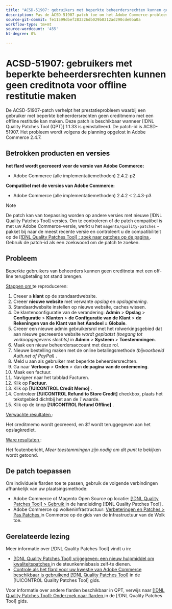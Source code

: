 ```yaml
---
title: "ACSD-51907: gebruikers met beperkte beheerdersrechten kunnen geen creditnota voor offline terugbetaling maken"
description: Pas de ACSD-51907-patch toe om het Adobe Commerce-probleem op te lossen, waarbij de gebruiker met beperkte beheerdersrechten geen creditmemo met een offlinerestitutie kan maken.
source-git-commit: fe11599dbef283326db029b0312ad290cde0ba0a
workflow-type: tm+mt
source-wordcount: '455'
ht-degree: 0%

---
```


# ACSD-51907: gebruikers met beperkte beheerdersrechten kunnen geen creditnota voor offline restitutie maken

De ACSD-51907-patch verhelpt het prestatieprobleem waarbij een gebruiker met beperkte beheerdersrechten geen creditmemo met een offline restitutie kan maken. Deze patch is beschikbaar wanneer [!DNL Quality Patches Tool (QPT)] 1.1.33 is geïnstalleerd. De patch-id is ACSD-51907. Het probleem wordt volgens de planning opgelost in Adobe Commerce 2.4.7.

## Betrokken producten en versies

**het flard wordt gecreeerd voor de versie van Adobe Commerce:**

* Adobe Commerce (alle implementatiemethoden) 2.4.2-p2

**Compatibel met de versies van Adobe Commerce:**

* Adobe Commerce (alle implementatiemethoden) 2.4.2 &lt; 2.4.3-p3

>[!NOTE]
>
>De patch kan van toepassing worden op andere versies met nieuwe [!DNL Quality Patches Tool] versies. Om te controleren of de patch compatibel is met uw Adobe Commerce-versie, werkt u het `magento/quality-patches` -pakket bij naar de meest recente versie en controleert u de compatibiliteit op de [[!DNL Quality Patches Tool] : zoek naar patches op de pagina ](https://experienceleague.adobe.com/tools/commerce-quality-patches/index.html) . Gebruik de patch-id als een zoekwoord om de patch te zoeken.

## Probleem

Beperkte gebruikers van beheerders kunnen geen creditnota met een off-line terugbetaling tot stand brengen.

<u> Stappen om </u> te reproduceren:

1. Creeer a **klant** op de standaardwebsite.
1. Creeer **nieuwe website** met verwante *opslag* en *opslagmening*.
1. Standaardwebsite instellen op nieuwe website, caches wissen.
1. De klantenconfiguratie van de verandering: **Admin** > **Opslag** > **Configuratie** > **Klanten** > **de Configuratie van de Klant** > **de Rekeningen van de Klant van het Aandeel = Globale**.
1. Creeer een nieuwe admin gebruikersrol met het rolwerkingsgebied dat aan nieuwe gecreeerde website *wordt geplaatst (toegang tot verkoopgegevens slechts)* in **Admin** > **Systeem** > **Toestemmingen**.
1. Maak een nieuw beheerdersaccount met deze rol.
1. Nieuwe bestelling maken met de online betalingsmethode *(bijvoorbeeld Auth.net of PayPal)* .
1. Meld u aan als gebruiker met beperkte beheerdersrechten.
1. Ga naar **Verkoop** > **Orden** > dan **de pagina van de ordemening**.
1. Maak een factuur.
1. Navigeer naar het tabblad Facturen.
1. Klik op **Factuur**.
1. Klik op **[!UICONTROL Credit Memo]** .
1. Controleer **[!UICONTROL Refund to Store Credit]** checkbox, plaats het tekstgebied dichtbij het aan de *1* waarde.
1. Klik op de knop **[!UICONTROL Refund Offline]** .

<u> Verwachte resultaten </u>:

Het creditmemo wordt gecreeerd, en *$1* wordt teruggegeven aan het opslagkrediet.

<u> Ware resultaten </u>:

Het foutenbericht, *Meer toestemmingen zijn nodig om dit punt* te bekijken wordt getoond.

## De patch toepassen

Om individuele flarden toe te passen, gebruik de volgende verbindingen afhankelijk van uw plaatsingsmethode:

* Adobe Commerce of Magento Open Source op locatie: [[!DNL Quality Patches Tool]  > Gebruik ](/help/tools/quality-patches-tool/usage.md) in de handleiding [!DNL Quality Patches Tool] .
* Adobe Commerce op wolkeninfrastructuur: [ Verbeteringen en Patches > Pas Patches ](https://experienceleague.adobe.com/docs/commerce-cloud-service/user-guide/develop/upgrade/apply-patches.html) in Commerce op de gids van de Infrastructuur van de Wolk toe.

## Gerelateerde lezing

Meer informatie over [!DNL Quality Patches Tool] vindt u in:

* [[!DNL Quality Patches Tool]  vrijgegeven: een nieuw hulpmiddel om kwaliteitspatches ](https://experienceleague.adobe.com/en/docs/commerce-knowledge-base/kb/announcements/commerce-announcements/magento-quality-patches-released-new-tool-to-self-serve-quality-patches) in de steunkennisbasis zelf-te dienen.
* [ Controle als het flard voor uw kwestie van Adobe Commerce beschikbaar is gebruikend  [!DNL Quality Patches Tool]](/help/tools/quality-patches-tool/patches-available-in-qpt/check-patch-for-magento-issue-with-magento-quality-patches.md) in de [!UICONTROL Quality Patches Tool] gids.


Voor informatie over andere flarden beschikbaar in QPT, verwijs naar [[!DNL Quality Patches Tool]: Onderzoek naar flarden ](https://experienceleague.adobe.com/tools/commerce-quality-patches/index.html) in de [!DNL Quality Patches Tool] gids.
